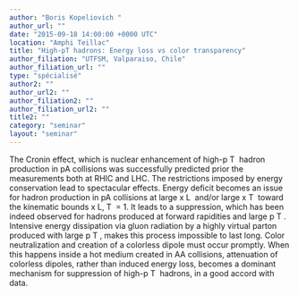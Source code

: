 ```yaml
---
author: "Boris Kopeliovich "
author_url: ""
date: "2015-09-18 14:00:00 +0000 UTC"
location: "Amphi Teillac"
title: "High-pT hadrons: Energy loss vs color transparency"
author_filiation: "UTFSM, Valparaiso, Chile"
author_filiation_url: ""
type: "spécialisé"
author2: ""
author_url2: ""
author_filiation2: ""
author_filiation_url2: ""
title2: ""
category: "seminar" 
layout: "seminar"
---
```

The Cronin effect, which is nuclear enhancement of high-p
T
 hadron production in pA collisions was successfully predicted prior the measurements both at RHIC and LHC. The restrictions imposed by energy conservation lead to spectacular effects. Energy deficit becomes an issue for hadron production in pA collisions at large x
L
 and/or large x
T
 toward the kinematic bounds x
L, T
 = 1. It leads to a suppression, which has been indeed observed for hadrons produced at forward rapidities and large p
T
. Intensive energy dissipation via gluon radiation by a highly virtual parton produced with large p
T
, makes this process impossible to last long. Color neutralization and creation of a colorless dipole must occur promptly. When this happens inside a hot medium created in AA collisions, attenuation of colorless dipoles, rather than induced energy loss, becomes a dominant mechanism for suppression of high-p
T
 hadrons, in a good accord with data.

